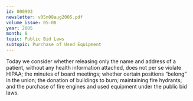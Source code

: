 ```yaml
---
id: 000993
newsletter: v05n08aug2005.pdf
volume_issue: 05-08
year: 2005
month: 8
topic: Public Bid Laws
subtopic: Purchase of Used Equipment
---
```


Today we consider whether releasing only the name and address of a patient, without
any health information attached, does not per se violate HIPAA; the minutes of board meetings; whether certain positions “belong” in the union; the donation of buildings to burn; maintaining fire hydrants; and the purchase of fire engines and used equipment under the public bid laws.